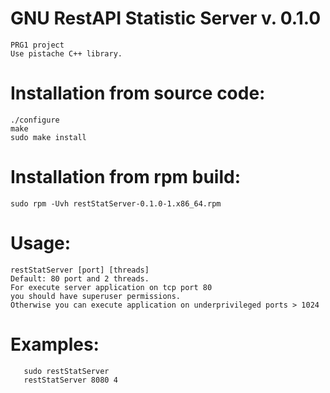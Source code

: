 # GNU RestAPI Statistic Server v. 0.1.0
    PRG1 project
    Use pistache C++ library.

# Installation from source code:
    ./configure
    make
    sudo make install

# Installation from rpm build:
    sudo rpm -Uvh restStatServer-0.1.0-1.x86_64.rpm

# Usage: 
    restStatServer [port] [threads]
    Default: 80 port and 2 threads.
    For execute server application on tcp port 80
    you should have superuser permissions.
    Otherwise you can execute application on underprivileged ports > 1024

# Examples:
       sudo restStatServer
       restStatServer 8080 4
